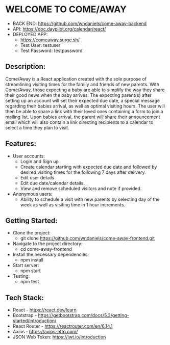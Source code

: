 # WELCOME TO COME/AWAY
- BACK END: https://github.com/wndaniels/come-away-backend
- API: https://doc.daypilot.org/calendar/react/
- DEPLOYED APP: 
  - https://comeaway.surge.sh/
  - Test User: testuser
  - Test Password: testpassword

## Description: 
Come/Away is a React application created with the sole purpose of streamlining visiting times for the family and friends of new parents. With Come/Away, those expecting a baby are able to simplify the way they share their good news when the baby arrives. The expecting parent(s) after setting up an account will set their expected due date, a special message regarding their babies arrival, as well as optimal visiting hours. The user will then be able to share a link with their loved ones containing a form to join a mailing list. Upon babies arrival, the parent will share their announcement email which will also contain a link directing recipients to a calendar to select a time they plan to visit. 


## Features:
- User accounts:
  - Login and Sign up
  - Create calendar starting with expected due date and followed by desired visiting times for the following 7 days after delivery. 
  - Edit user details
  - Edit due date/calendar details.
  - View and remove scheduled visitors and note if provided.
- Anonymous users:
  - Ability to schedule a visit with new parents by selecting day of the week as well as visiting time in 1 hour increments.
  
## Getting Started:
- Clone the project:
  - git clone https://github.com/wndaniels/come-away-frontend.git
- Navigate to the project directory:
  - cd come-away-frontend
- Install the necessary dependencies:
  - npm install
- Start server:
  - npm start
- Testing:
  - npm test

## Tech Stack:
- React - https://react.dev/learn
- Bootstrap - https://getbootstrap.com/docs/5.3/getting-started/introduction/
- React Router - https://reactrouter.com/en/6.14.1
- Axios - https://axios-http.com/
- JSON Web Token: https://jwt.io/introduction